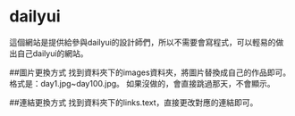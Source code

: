 # dailyui

這個網站是提供給參與dailyui的設計師們，所以不需要會寫程式，可以輕易的做出自己dailyui的網站。

##圖片更換方式
找到資料夾下的images資料夾，將圖片替換成自己的作品即可。
格式是：day1.jpg~day100.jpg。
如果沒做的，會直接跳過那天，不會顯示。

##連結更換方式
找到資料夾下的links.text，直接更改對應的連結即可。
